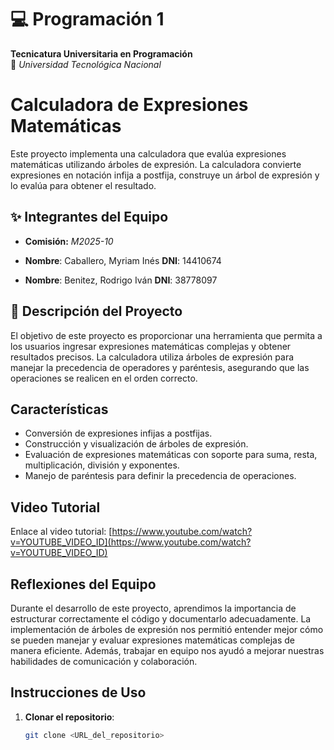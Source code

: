 # 💻 Programación 1  
**Tecnicatura Universitaria en Programación**  
📍 *Universidad Tecnológica Nacional*  

# Calculadora de Expresiones Matemáticas

Este proyecto implementa una calculadora que evalúa expresiones matemáticas utilizando árboles de expresión. La calculadora convierte expresiones en notación infija a postfija, construye un árbol de expresión y lo evalúa para obtener el resultado.

## ✨ Integrantes del Equipo
- **Comisión:** *M2025-10* 

- **Nombre**: Caballero, Myriam Inés
  **DNI**: 14410674
- **Nombre**: Benitez, Rodrigo Iván
  **DNI**: 38778097

## 📂 Descripción del Proyecto

El objetivo de este proyecto es proporcionar una herramienta que permita a los usuarios ingresar expresiones matemáticas complejas y obtener resultados precisos. La calculadora utiliza árboles de expresión para manejar la precedencia de operadores y paréntesis, asegurando que las operaciones se realicen en el orden correcto.

## Características

- Conversión de expresiones infijas a postfijas.
- Construcción y visualización de árboles de expresión.
- Evaluación de expresiones matemáticas con soporte para suma, resta, multiplicación, división y exponentes.
- Manejo de paréntesis para definir la precedencia de operaciones.

## Video Tutorial

Enlace al video tutorial: [https://www.youtube.com/watch?v=YOUTUBE_VIDEO_ID](https://www.youtube.com/watch?v=YOUTUBE_VIDEO_ID)

## Reflexiones del Equipo

Durante el desarrollo de este proyecto, aprendimos la importancia de estructurar correctamente el código y documentarlo adecuadamente. La implementación de árboles de expresión nos permitió entender mejor cómo se pueden manejar y evaluar expresiones matemáticas complejas de manera eficiente. Además, trabajar en equipo nos ayudó a mejorar nuestras habilidades de comunicación y colaboración.

## Instrucciones de Uso

1. **Clonar el repositorio**:
   ```bash
   git clone <URL_del_repositorio>
